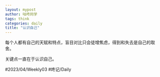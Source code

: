 ```yaml
---
layout: mypost
author: 咕咚同学
tags: think 
categories: daily
title: "认识自己"
---
```


每个人都有自己的天赋和特点，盲目对比只会徒增焦虑，得到和失去是自己的取舍。

关键点一直在于认识自己。

 #2023/04/Weekly03 #咚记/Daily 
